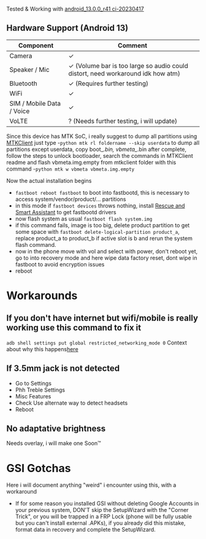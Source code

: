Tested & Working with [android_13.0.0_r41 ci-20230417](https://github.com/TrebleDroid/treble_experimentations/releases/tag/ci-20230417)
## Hardware Support (Android 13)

| Component                 |      Comment                                              |
|---------------------------|-----------------------------------------------------------|
| Camera                    | ✓                                                         |
| Speaker / Mic             | ✓ (Volume bar is too large so audio could distort, need workaround idk how atm)   |
| Bluetooth                 | ✓ (Requires further testing)                                                        |
| WiFi                      | ✓                                                         |
| SIM / Mobile Data / Voice | ✓                                                         |
| VoLTE                     | ? (Needs further testing, i will update)                  |

Since this device has MTK SoC, i really suggest to dump all partitions using [MTKClient](https://github.com/bkerler/mtkclient)
just type
-`python mtk rl foldername --skip userdata` to dump all partitions except userdata, copy boot_*.bin, vbmeta_*.bin
after complete, follow the steps to unlock bootloader, search the commands in MTKClient readme
and flash vbmeta.img.empty from mtkclient folder with this command
-`python mtk w vbmeta vbmeta.img.empty`

Now the actual installation begins
- `fastboot reboot fastboot` to boot into fastbootd, this is necessary to access system/vendor/product/... partitions
- in this mode if `fastboot devices` throws nothing, install [Rescue and Smart Assistant](https://www.motorola.com/us/rescue-and-smart-assistant/p) to get fastbootd drivers
- now flash system as usual `fastboot flash system.img`
- if this command fails, image is too big, delete product partition to get some space with `fastboot delete-logical-partition product_a`, replace product_a to product_b if active slot is b and rerun the system flash command.
- now in the phone move with vol and select with power, don't reboot yet, go to into recovery mode and here wipe data factory reset, dont wipe in fastboot to avoid encryption issues
- reboot

# Workarounds
## If you don't have internet but wifi/mobile is really working use this command to fix it
`adb shell settings put global restricted_networking_mode 0`
Context about why this happens[here](https://forum.xda-developers.com/t/gsi-13-lineageos-20-light.4509315/#post-87620773)

## If 3.5mm jack is not detected
- Go to Settings
- Phh Treble Settings
- Misc Features
- Check Use alternate way to detect headsets
- Reboot 

## No adaptative brightness
Needs overlay, i will make one Soon™

# GSI Gotchas
Here i will document anything "weird" i encounter using this, with a workaround
- If for some reason you installed GSI without deleting Google Accounts in your previous system, DON'T skip the SetupWizard with the "Corner Trick", or you will be trapped in a FRP Lock (phone will be fully usable but you can't install external .APKs), if you already did this mistake, format data in recovery and complete the SetupWizard.